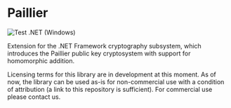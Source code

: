 # Paillier

![Test .NET (Windows)](https://github.com/aprismatic/paillier/workflows/Test%20.NET%20(Windows)/badge.svg?branch=master)

Extension for the .NET Framework cryptography subsystem, which introduces the Paillier public key cryptosystem with support for homomorphic addition.

Licensing terms for this library are in development at this moment.
As of now, the library can be used as-is for non-commercial use with a condition of attribution (a link to this repository is sufficient).
For commercial use please contact us.
